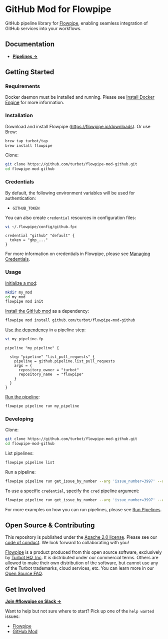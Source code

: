 # GitHub Mod for Flowpipe

GitHub pipeline library for [Flowpipe](https://flowpipe.io), enabling seamless integration of GitHub services into your workflows.

## Documentation

- **[Pipelines →](https://hub.flowpipe.io/mods/turbot/github/pipelines)**

## Getting Started

### Requirements

Docker daemon must be installed and running. Please see [Install Docker Engine](https://docs.docker.com/engine/install/) for more information.

### Installation

Download and install Flowpipe (https://flowpipe.io/downloads). Or use Brew:

```sh
brew tap turbot/tap
brew install flowpipe
```

Clone:

```sh
git clone https://github.com/turbot/flowpipe-mod-github.git
cd flowpipe-mod-github
```

### Credentials

By default, the following environment variables will be used for authentication:

- `GITHUB_TOKEN`

You can also create `credential` resources in configuration files:

```sh
vi ~/.flowpipe/config/github.fpc
```

```hcl
credential "github" "default" {
  token = "ghp_..."
}
```

For more information on credentials in Flowpipe, please see [Managing Credentials](https://flowpipe.io/docs/run/credentials).

### Usage

[Initialize a mod](https://flowpipe.io/docs/build/index#initializing-a-mod):

```sh
mkdir my_mod
cd my_mod
flowpipe mod init
```

[Install the GitHub mod](https://flowpipe.io/docs/build/mod-dependencies#mod-dependencies) as a dependency:

```sh
flowpipe mod install github.com/turbot/flowpipe-mod-github
```

[Use the dependency](https://flowpipe.io/docs/build/write-pipelines/index) in a pipeline step:

```sh
vi my_pipeline.fp
```

```hcl
pipeline "my_pipeline" {

  step "pipeline" "list_pull_requests" {
    pipeline = github.pipeline.list_pull_requests
    args = {
      repository_owner = "turbot"
      repository_name  = "flowpipe"
    }
  }
}
```

[Run the pipeline](https://flowpipe.io/docs/run/pipelines):

```sh
flowpipe pipeline run my_pipeline
```

### Developing

Clone:

```sh
git clone https://github.com/turbot/flowpipe-mod-github.git
cd flowpipe-mod-github
```

List pipelines:

```sh
flowpipe pipeline list
```

Run a pipeline:

```sh
flowpipe pipeline run get_issue_by_number --arg 'issue_number=3997' --arg 'repository_owner=turbot' --arg 'repository_name=flowpipe'
```

To use a specific `credential`, specify the `cred` pipeline argument:

```sh
flowpipe pipeline run get_issue_by_number --arg 'issue_number=3997' --arg 'repository_owner=turbot' --arg 'repository_name=flowpipe' --arg cred=github_profile
```

For more examples on how you can run pipelines, please see [Run Pipelines](https://flowpipe.io/docs/run/pipelines).

## Open Source & Contributing

This repository is published under the [Apache 2.0 license](https://www.apache.org/licenses/LICENSE-2.0). Please see our [code of conduct](https://github.com/turbot/.github/blob/main/CODE_OF_CONDUCT.md). We look forward to collaborating with you!

[Flowpipe](https://flowpipe.io) is a product produced from this open source software, exclusively by [Turbot HQ, Inc](https://turbot.com). It is distributed under our commercial terms. Others are allowed to make their own distribution of the software, but cannot use any of the Turbot trademarks, cloud services, etc. You can learn more in our [Open Source FAQ](https://turbot.com/open-source).

## Get Involved

**[Join #flowpipe on Slack →](https://flowpipe.io/community/join)**

Want to help but not sure where to start? Pick up one of the `help wanted` issues:

- [Flowpipe](https://github.com/turbot/flowpipe/labels/help%20wanted)
- [GitHub Mod](https://github.com/turbot/flowpipe-mod-github/labels/help%20wanted)

